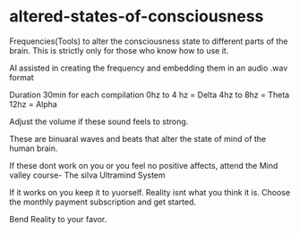 # altered-states-of-consciousness
Frequencies(Tools) to alter the consciousness state to different parts of the brain. This is strictly only for those who know how to use it.

AI assisted in creating the frequency and embedding them in an audio .wav format

Duration 30min for each compilation
0hz to 4 hz = Delta
4hz to 8hz  = Theta
12hz = Alpha

Adjust the volume if these sound feels to strong. 

These are binuaral waves and beats that alter the state of mind of the human brain.


If these dont work on you or you feel no positive affects,
attend the Mind valley course- The silva Ultramind System


If it works on you keep it to yuorself. Reality isnt what you think it is.
Choose the monthly payment subscription and get started.

Bend Reality to your favor.


